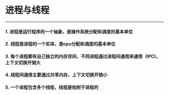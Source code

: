# 进程与线程
---

#### 1. 进程是运行程序的一个抽象，是操作系统分配和调度的基本单位

#### 2. 线程是进程的一个实体，是cpu分配和调度的基本单位

#### 3. 每个进程都有自己独立的内存空间，不同进程通过进程间通信来通信（IPC)，上下文切换开销大

#### 4. 线程间通信主要通过共享内存，上下文切换开销小

#### 5. 一个进程包含多个线程，线程是依附于进程的
